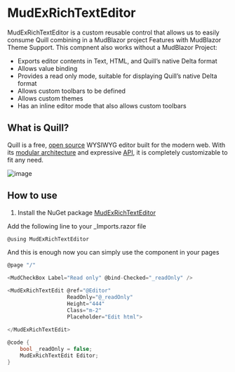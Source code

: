 # MudExRichTextEditor

MudExRichTextEditor is a custom reusable control that allows us to easily consume Quill combining in a MudBlazor project 
Features with MudBlazor Theme Support. This compnent also works without a MudBlazor Project:

- Exports editor contents in Text, HTML, and Quill’s native Delta format
- Allows value binding
- Provides a read only mode, suitable for displaying Quill’s native Delta format
- Allows custom toolbars to be defined
- Allows custom themes
- Has an inline editor mode that also allows custom toolbars

## What is Quill?
Quill is a free, [open source](https://github.com/quilljs/quill/) WYSIWYG editor built for the modern web. With its [modular architecture](https://quilljs.com/docs/modules/) and expressive [API](https://quilljs.com/docs/api/), it is completely customizable to fit any need.

![image](https://raw.githubusercontent.com/fgilde/MudExRichTextEditor/master/screen_re.png)


## How to use

1. Install the NuGet package [MudExRichTextEditor](https://www.nuget.org/packages/MudExRichTextEditor/)

Add the following line to your _Imports.razor file

```c#
@using MudExRichTextEditor
```

And this is enough now you can simply use the component in your pages

```c#
@page "/"

<MudCheckBox Label="Read only" @bind-Checked="_readOnly" />

<MudExRichTextEdit @ref="@Editor"
                   ReadOnly="@_readOnly"
                   Height="444"
                   Class="m-2"
                   Placeholder="Edit html">
			 
</MudExRichTextEdit>

@code {	
    bool _readOnly = false;
	MudExRichTextEdit Editor;	
}
```